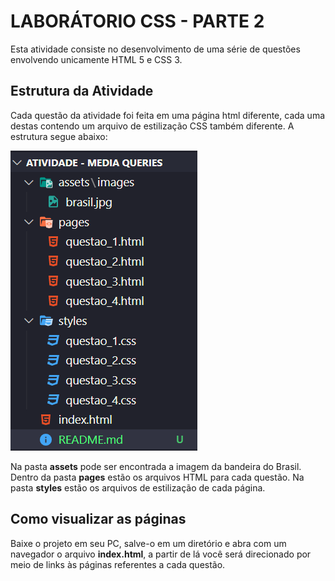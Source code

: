 # LABORÁTORIO CSS - PARTE 2

Esta atividade consiste no desenvolvimento de uma série de questões envolvendo unicamente HTML 5 e CSS 3.

## Estrutura da Atividade

Cada questão da atividade foi feita em uma página html diferente, cada uma destas contendo um arquivo de estilização CSS também diferente. A estrutura segue abaixo:

![Estrutura do projeto](./docs/estrutura_projeto.PNG)

Na pasta **assets** pode ser encontrada a imagem da bandeira do Brasil. Dentro da pasta **pages** estão os arquivos HTML para cada questão. Na pasta **styles** estão os arquivos de estilização de cada página. 

## Como visualizar as páginas

Baixe o projeto em seu PC, salve-o em um diretório e abra com um navegador o arquivo **index.html**, a partir de lá você será direcionado por meio de links às páginas referentes a cada questão.